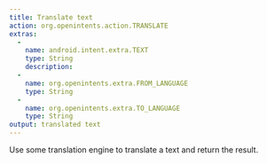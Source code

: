 ```yaml
---
title: Translate text
action: org.openintents.action.TRANSLATE
extras:
  -
    name: android.intent.extra.TEXT
    type: String
    description: 
  -
    name: org.openintents.extra.FROM_LANGUAGE
    type: String
  -
    name: org.openintents.extra.TO_LANGUAGE
    type: String
output: translated text
---
```

Use some translation engine to translate a text and return the result.
